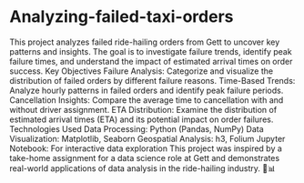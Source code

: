 # Analyzing-failed-taxi-orders
This project analyzes failed ride-hailing orders from Gett to uncover key patterns and insights. The goal is to investigate failure trends, identify peak failure times, and understand the impact of estimated arrival times on order success.
Key Objectives
Failure Analysis: Categorize and visualize the distribution of failed orders by different failure reasons.
Time-Based Trends: Analyze hourly patterns in failed orders and identify peak failure periods.
Cancellation Insights: Compare the average time to cancellation with and without driver assignment.
ETA Distribution: Examine the distribution of estimated arrival times (ETA) and its potential impact on order failures.
Technologies Used
Data Processing: Python (Pandas, NumPy)
Data Visualization: Matplotlib, Seaborn
Geospatial Analysis: h3, Folium
Jupyter Notebook: For interactive data exploration
This project was inspired by a take-home assignment for a data science role at Gett and demonstrates real-world applications of data analysis in the ride-hailing industry. 🚖📊
